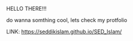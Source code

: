 HELLO THERE!!!

do wanna somthing cool, lets check my protfolio 

LINK: https://seddikislam.github.io/SED_Islam/
